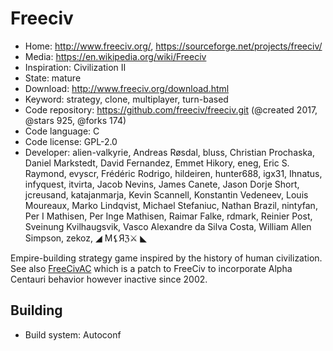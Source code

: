 # Freeciv

- Home: http://www.freeciv.org/, https://sourceforge.net/projects/freeciv/
- Media: https://en.wikipedia.org/wiki/Freeciv
- Inspiration: Civilization II
- State: mature
- Download: http://www.freeciv.org/download.html
- Keyword: strategy, clone, multiplayer, turn-based
- Code repository: https://github.com/freeciv/freeciv.git (@created 2017, @stars 925, @forks 174)
- Code language: C
- Code license: GPL-2.0
- Developer: alien-valkyrie, Andreas Røsdal, bluss, Christian Prochaska, Daniel Markstedt, David Fernandez, Emmet Hikory, eneg, Eric S. Raymond, evyscr, Frédéric Rodrigo, hildeiren, hunter688, igx31, Ihnatus, infyquest, itvirta, Jacob Nevins, James Canete, Jason Dorje Short, jcreusand, katajanmarja, Kevin Scannell, Konstantin Vedeneev, Louis Moureaux, Marko Lindqvist, Michael Stefaniuc, Nathan Brazil, nintyfan, Per I Mathisen, Per Inge Mathisen, Raimar Falke, rdmark, Reinier Post, Sveinung Kvilhaugsvik, Vasco Alexandre da Silva Costa, William Allen Simpson, zekoz, ◢ Ϻ⚸Яℨ⚔ ◣

Empire-building strategy game inspired by the history of human civilization.
See also [FreeCivAC](http://freecivac.sourceforge.net/) which is a patch to FreeCiv to incorporate Alpha Centauri behavior
however inactive since 2002.

## Building

- Build system: Autoconf
